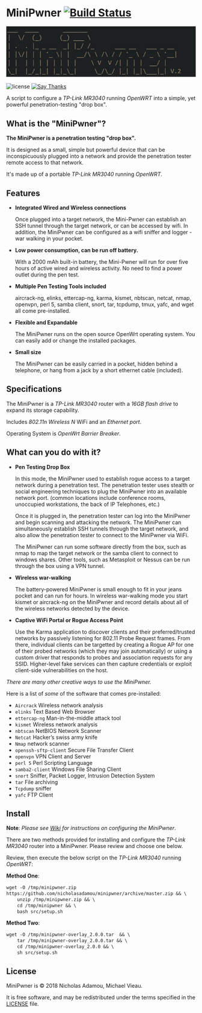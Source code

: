 # MiniPwner [![Build Status](https://travis-ci.org/nicholasadamou/minipwner.svg?branch=master)](https://travis-ci.org/nicholasadamou/minipwner)

![banner](banner.png)

![license](https://img.shields.io/apm/l/vim-mode.svg)
[![Say Thanks](https://img.shields.io/badge/say-thanks-ff69b4.svg)](https://saythanks.io/to/NicholasAdamou)

A script to configure a *TP-Link MR3040* running *OpenWRT* into a simple, yet powerful penetration-testing "drop box".

What is the "MiniPwner"?
-------

**The MiniPwner is a penetration testing "drop box".**

It is designed as a small, simple but powerful device that can be inconspicuously plugged into a network and provide the penetration tester remote access to that network. 

It's made up of a portable *TP-Link MR3040* running *OpenWRT*.

Features
-------

* **Integrated Wired and Wireless connections**

    Once plugged into a target network, the Mini-Pwner can establish an SSH tunnel through the target network, or can be accessed by wifi. In addition, the MiniPwner can be configured as a wifi sniffer and logger - war walking in your pocket.

* **Low power consumption, can be run off battery.**

    With a 2000 mAh built-in battery, the Mini-Pwner will run for over five hours of active wired and wireless activity. No need to find a power outlet during the pen test.

* **Multiple Pen Testing Tools included**

    aircrack-ng, elinks, ettercap-ng, karma, kismet, nbtscan, netcat, nmap, openvpn, perl 5, samba client, snort, tar, tcpdump, tmux, yafc, and wget all come pre-installed.

* **Flexible and Expandable**

    The MiniPwner runs on the open source OpenWrt operating system. You can easily add or change the installed packages.

* **Small size**

    The MiniPwner can be easily carried in a pocket, hidden behind a telephone, or hang from a jack by a short ethernet cable (included).

Specifications
-------

The MiniPwner is a *TP-Link MR3040* router with a *16GB flash drive* to expand its storage capability.
    
Includes *802.11n Wireless N* WiFi and an *Ethernet port*. 
    
Operating System is *OpenWrt Barrier Breaker*.

What can you do with it?
-------

* **Pen Testing Drop Box**

    In this mode, the MiniPwner used to establish rogue access to a target network during a penetration test. The penetration tester uses stealth or social engineering techniques to plug the MiniPwner into an available network port. (common locations include conference rooms, unoccupied workstations, the back of IP Telephones, etc.)

    Once it is plugged in, the penetration tester can log into the MiniPwner and begin scanning and attacking the network. The MiniPwner can simultaneously establish SSH tunnels through the target network, and also allow the penetration tester to connect to the MiniPwner via WiFi.

    The MiniPwner can run some software directly from the box, such as nmap to map the target network or the samba client to connect to windows shares. Other tools, such as Metasploit or Nessus can be run through the box using a VPN tunnel.

* **Wireless war-walking**
      
    The battery-powered MiniPwner is small enough to fit in your jeans pocket and can run for hours. In wireless war-walking mode you start kismet or aircrack-ng on the MiniPwner and record details about all of the wireless networks detected by the device.

* **Captive WiFi Portal or Rogue Access Point**

    Use the Karma application to discover clients and their preferred/trusted networks by passively listening for 802.11 Probe Request frames. From there, individual clients can be targetted by creating a Rogue AP for one of their probed networks (which they may join automatically) or using a custom driver that responds to probes and association requests for any SSID. Higher-level fake services can then capture credentials or exploit client-side vulnerabilities on the host.

*There are many other creative ways to use the MiniPwner.*

Here is a list of *some* of the software that comes pre-installed:

* `Aircrack` Wireless network analysis
* `elinks` Text Based Web Browser
* `ettercap-ng` Man-in-the-middle attack tool
* `kismet` Wireless network analysis
* `nbtscan` NetBIOS Network Scanner
* `Netcat` Hacker’s swiss army knife
* `Nmap` network scanner
* `openssh-sftp-client` Secure File Transfer Client
* `openvpn` VPN Client and Server
* `perl 5` Perl Scripting Language
* `samba2-client` Windows File Sharing Client
* `snort` Sniffer, Packet Logger, Intrusion Detection System
* `tar` File archiving
* `Tcpdump` sniffer
* `yafc` FTP Client

Install
-------

**Note**: *Please see [Wiki](https://github.com/nicholasadamou/minipwner/wiki/Configuring-a-TP-Link-MR3040-into-a-MiniPwner) for instructions on configuring the MiniPwner*.

There are two methods provided for installing and configure the *TP-Link MR3040* router into a MiniPwner. Please review and choose one below.

Review, then execute the below script on the *TP-Link MR3040* running *OpenWRT*:

**Method One**:
```
wget -O /tmp/minipwner.zip https://github.com/nicholasadamou/minipwner/archive/master.zip && \
    unzip /tmp/minipwner.zip && \
    cd /tmp/minipwner && \
    bash src/setup.sh
```

**Method Two**:
```
wget -O /tmp/minipwner-overlay_2.0.0.tar  && \
    tar /tmp/minipwner-overlay_2.0.0.tar && \
    cd /tmp/minipwner-overlay_2.0.0 && \
    sh src/setup.sh
```

License
-------

MiniPwner is © 2018 Nicholas Adamou, Michael Vieau.

It is free software, and may be redistributed under the terms specified in the [LICENSE] file.

[LICENSE]: LICENSE